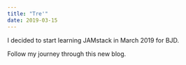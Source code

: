 ```yaml
---
title: "Tre'"
date: 2019-03-15
---
```


I decided to start learning JAMstack in March 2019 for BJD.

Follow my journey through this new blog.